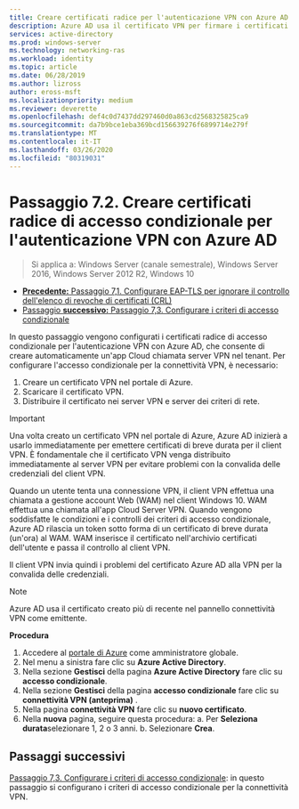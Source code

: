 ```yaml
---
title: Creare certificati radice per l'autenticazione VPN con Azure AD
description: Azure AD usa il certificato VPN per firmare i certificati rilasciati ai client Windows 10 durante l'autenticazione per Azure AD per la connettività VPN. Il certificato contrassegnato come primario è l'emittente usato da Azure AD.
services: active-directory
ms.prod: windows-server
ms.technology: networking-ras
ms.workload: identity
ms.topic: article
ms.date: 06/28/2019
ms.author: lizross
author: eross-msft
ms.localizationpriority: medium
ms.reviewer: deverette
ms.openlocfilehash: def4c0d7437dd297460d0a863cd2568325825ca9
ms.sourcegitcommit: da7b9bce1eba369bcd156639276f6899714e279f
ms.translationtype: MT
ms.contentlocale: it-IT
ms.lasthandoff: 03/26/2020
ms.locfileid: "80319031"
---
```

# <a name="step-72-create-conditional-access-root-certificates-for-vpn-authentication-with-azure-ad"></a>Passaggio 7.2. Creare certificati radice di accesso condizionale per l'autenticazione VPN con Azure AD

>Si applica a: Windows Server (canale semestrale), Windows Server 2016, Windows Server 2012 R2, Windows 10

- [**Precedente:** Passaggio 7,1. Configurare EAP-TLS per ignorare il controllo dell'elenco di revoche di certificati (CRL)](vpn-config-eap-tls-to-ignore-crl-checking.md)
- [Passaggio **successivo:** Passaggio 7,3. Configurare i criteri di accesso condizionale](vpn-config-conditional-access-policy.md)

In questo passaggio vengono configurati i certificati radice di accesso condizionale per l'autenticazione VPN con Azure AD, che consente di creare automaticamente un'app Cloud chiamata server VPN nel tenant. Per configurare l'accesso condizionale per la connettività VPN, è necessario:

1. Creare un certificato VPN nel portale di Azure.
2. Scaricare il certificato VPN.
3. Distribuire il certificato nei server VPN e server dei criteri di rete.

> [!IMPORTANT]
> Una volta creato un certificato VPN nel portale di Azure, Azure AD inizierà a usarlo immediatamente per emettere certificati di breve durata per il client VPN. È fondamentale che il certificato VPN venga distribuito immediatamente al server VPN per evitare problemi con la convalida delle credenziali del client VPN.

Quando un utente tenta una connessione VPN, il client VPN effettua una chiamata a gestione account Web (WAM) nel client Windows 10. WAM effettua una chiamata all'app Cloud Server VPN. Quando vengono soddisfatte le condizioni e i controlli dei criteri di accesso condizionale, Azure AD rilascia un token sotto forma di un certificato di breve durata (un'ora) al WAM. WAM inserisce il certificato nell'archivio certificati dell'utente e passa il controllo al client VPN.  

Il client VPN invia quindi i problemi del certificato Azure AD alla VPN per la convalida delle credenziali.  

> [!NOTE]
> Azure AD usa il certificato creato più di recente nel pannello connettività VPN come emittente.

**Procedura**

1. Accedere al [portale di Azure](https://portal.azure.com) come amministratore globale.
2. Nel menu a sinistra fare clic su **Azure Active Directory**.
3. Nella sezione **Gestisci** della pagina **Azure Active Directory** fare clic su **accesso condizionale**.
4. Nella sezione **Gestisci** della pagina **accesso condizionale** fare clic su **connettività VPN (anteprima)** .
5. Nella pagina **connettività VPN** fare clic su **nuovo certificato**.
6. Nella **nuova** pagina, seguire questa procedura: a. Per **Seleziona durata**selezionare 1, 2 o 3 anni.
   b. Selezionare **Crea**.

## <a name="next-steps"></a>Passaggi successivi

[Passaggio 7,3. Configurare i criteri di accesso condizionale](vpn-config-conditional-access-policy.md): in questo passaggio si configurano i criteri di accesso condizionale per la connettività VPN.
